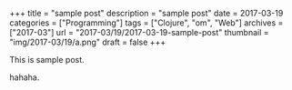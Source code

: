 +++
title = "sample post"
description = "sample post"
date = 2017-03-19
categories = ["Programming"]
tags = ["Clojure", "om", "Web"]
archives = ["2017-03"]
url = "2017-03/19/2017-03-19-sample-post"
thumbnail = "img/2017-03/19/a.png"
draft = false
+++

This is sample post.

<!--more-->

hahaha.

